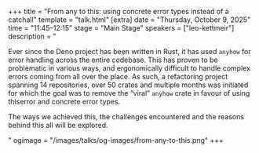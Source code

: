 +++
title = "From any to this: using concrete error types instead of a catchall"
template = "talk.html"
[extra]
  date = "Thursday, October 9, 2025"
  time = "11:45–12:15"
  stage = "Main Stage"
  speakers = ["leo-kettmeir"]
  description = "<p>Ever since the Deno project has been written in Rust, it has used <code>anyhow</code> for error handling across the entire codebase. This has proven to be problematic in various ways, and ergonomically difficult to handle complex errors coming from all over the place. As such, a refactoring project spanning 14 repositories, over 50 crates and multiple months was initiated for which the goal was to remove the “viral” <code>anyhow</code> crate in favour of using thiserror and concrete error types.</p><p>The ways we achieved this, the challenges encountered and the reasons behind this all will be explored.</p>"
  ogimage = "/images/talks/og-images/from-any-to-this.png"
+++
